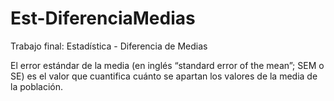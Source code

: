 # Est-DiferenciaMedias
Trabajo final: Estadística - Diferencia de Medias


El error estándar de la media (en inglés “standard error of the mean”; SEM o SE) es el valor que cuantifica cuánto se apartan los valores de la media de la población.